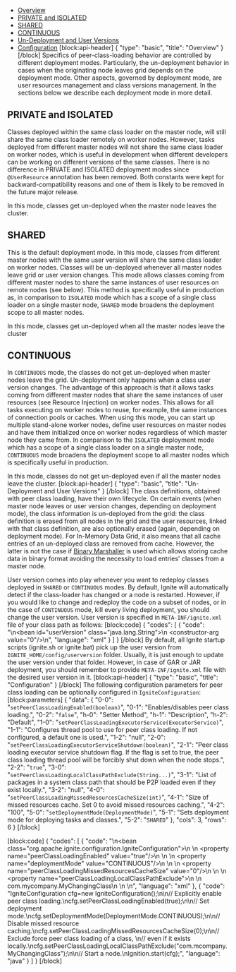 * [Overview](#overview)
* [PRIVATE and ISOLATED](doc:deployment-modes#section-private-and-isolated)
* [SHARED](doc:deployment-modes#section-shared)
* [CONTINUOUS](doc:deployment-modes#section-continuous)
* [Un-Deployment and User Versions](doc:deployment-modes#un-deployment-and-user-versions)
* [Configuration](doc:deployment-modes#configuration)
[block:api-header]
{
  "type": "basic",
  "title": "Overview"
}
[/block]
Specifics of peer-class-loading behavior are controlled by different deployment modes. Particularly, the un-deployment behavior in cases when the originating node leaves grid depends on the deployment mode. Other aspects, governed by deployment mode, are user resources management and class versions management. In the sections below we describe each deployment mode in more detail.

## PRIVATE and ISOLATED
Classes deployed within the same class loader on the master node, will still share the same class loader remotely on worker nodes. However, tasks deployed from different master nodes will not share the same class loader on worker nodes, which is useful in development when different developers can be working on different versions of the same classes. 
There is no difference in PRIVATE and ISOLATED deployment modes since `@UserResource` annotation has been removed. Both constants were kept for backward-compatibility reasons and one of them is likely to be removed in the future major release.

In this mode, classes get un-deployed when the master node leaves the cluster.

## SHARED
This is the default deployment mode. In this mode, classes from different master nodes with the same user version will share the same class loader on worker nodes. Classes will be un-deployed whenever all master nodes leave grid or user version changes. This mode allows classes coming from different master nodes to share the same instances of user resources on remote nodes (see below). This method is specifically useful in production as, in comparison to `ISOLATED` mode which has a scope of a single class loader on a single master node, `SHARED` mode broadens the deployment scope to all master nodes.

In this mode, classes get un-deployed when all the master nodes leave the cluster

## CONTINUOUS
In `CONTINUOUS` mode, the classes do not get un-deployed when master nodes leave the grid. Un-deployment only happens when a class user version changes. The advantage of this approach is that it allows tasks coming from different master nodes that share the same instances of user resources (see Resource Injection) on worker nodes. This allows for all tasks executing on worker nodes to reuse, for example, the same instances of connection pools or caches. When using this mode, you can start up multiple stand-alone worker nodes, define user resources on master nodes and have them initialized once on worker nodes regardless of which master node they came from. In comparison to the `ISOLATED` deployment mode which has a scope of a single class loader on a single master node, `CONTINUOUS` mode broadens the deployment scope to all master nodes which is specifically useful in production.

In this mode, classes do not get un-deployed even if all the master nodes leave the cluster.
[block:api-header]
{
  "type": "basic",
  "title": "Un-Deployment and User Versions"
}
[/block]
The class definitions, obtained with peer class loading, have their own lifecycle. On certain events (when master node leaves or user version changes, depending on deployment mode), the class information is un-deployed from the grid: the class definition is erased from all nodes in the grid and the user resources, linked with that class definition, are also optionally erased (again, depending on deployment mode). For In-Memory Data Grid, it also means that all cache entries of an un-deployed class are removed from cache. However, the latter is not the case if [Binary Marshaller](doc:binary-marshaller) is used which allows storing cache data in binary format avoiding the necessity to load entries' classes from a master node.

User version comes into play whenever you want to redeploy classes deployed in `SHARED` or `CONTINUOUS` modes. By default, Ignite will automatically detect if the class-loader has changed or a node is restarted. However, if you would like to change and redeploy the code on a subset of nodes, or in the case of `CONTINUOUS` mode,  kill every living deployment, you should change the user version.
User version is specified in `META-INF/ignite.xml` file of your class path as follows:
[block:code]
{
  "codes": [
    {
      "code": "<!-- User version. -->\n<bean id=\"userVersion\" class=\"java.lang.String\">\n    <constructor-arg value=\"0\"/>\n</bean>",
      "language": "xml"
    }
  ]
}
[/block]
By default, all Ignite startup scripts (ignite.sh or ignite.bat) pick up the user version from `IGNITE_HOME/config/userversion` folder. Usually, it is just enough to update the user version under that folder. However, in case of GAR or JAR deployment, you should remember to provide `META-INF/ignite.xml` file with the desired user version in it.
[block:api-header]
{
  "type": "basic",
  "title": "Configuration"
}
[/block]
The following configuration parameters for peer class loading can be optionally configured in `IgniteConfiguration`:
[block:parameters]
{
  "data": {
    "0-0": "`setPeerClassLoadingEnabled(boolean)`",
    "0-1": "Enables/disables peer class loading.",
    "0-2": "`false`",
    "h-0": "Setter Method",
    "h-1": "Description",
    "h-2": "Default",
    "1-0": "`setPeerClassLoadingExecutorService(ExecutorService)`",
    "1-1": "Configures thread pool to use for peer class loading. If not configured, a default one is used.",
    "1-2": "null",
    "2-0": "`setPeerClassLoadingExecutorServiceShutdown(boolean)`",
    "2-1": "Peer class loading executor service shutdown flag. If the flag is set to true, the peer class loading thread pool will be forcibly shut down when the node stops.",
    "2-2": "`true`",
    "3-0": "`setPeerClassLoadingLocalClassPathExclude(String...)`",
    "3-1": "List of packages in a system class path that should be P2P loaded even if they exist locally.",
    "3-2": "null",
    "4-0": "`setPeerClassLoadingMissedResourcesCacheSize(int)`",
    "4-1": "Size of missed resources cache. Set 0 to avoid missed resources caching.",
    "4-2": "100",
    "5-0": "`setDeploymentMode(DeploymentMode)`",
    "5-1": "Sets deployment mode for deploying tasks and classes.",
    "5-2": "`SHARED`"
  },
  "cols": 3,
  "rows": 6
}
[/block]

[block:code]
{
  "codes": [
    {
      "code": "\n<bean class=\"org.apache.ignite.configuration.IgniteConfiguration\">\n    <!--\n        Explicitly enable peer class loading. Set to false\n        to disable the feature.\n    -->\n    <property name=\"peerClassLoadingEnabled\" value=\"true\"/>\n     \n    <!-- Set deployment mode. -->\n    <property name=\"deploymentMode\" value=\"CONTINUOUS\"/>\n \n    <!-- Disable missed resources caching. -->\n    <property name=\"peerClassLoadingMissedResourcesCacheSize\" value=\"0\"/>\n \n    <!--\n        Exclude force peer class loading of a class,\n        even if exists locally.\n    -->\n    <property name=\"peerClassLoadingLocalClassPathExclude\">\n        <list>\n            <value>com.mycompany.MyChangingClass</value>\n        </list>\n    </property>\n</bean>",
      "language": "xml"
    },
    {
      "code": "IgniteConfiguration cfg=new IgniteConfiguration();\n\n// Explicitly enable peer class loading.\ncfg.setPeerClassLoadingEnabled(true);\n\n// Set deployment mode.\ncfg.setDeploymentMode(DeploymentMode.CONTINUOUS);\n\n// Disable missed resource caching.\ncfg.setPeerClassLoadingMissedResourcesCacheSize(0);\n\n// Exclude force peer class loading of a class, \n// even if it exists locally.\ncfg.setPeerClassLoadingLocalClassPathExclude(\"com.mcompany.MyChangingClass\");\n\n// Start a node.\nIgnition.start(cfg);",
      "language": "java"
    }
  ]
}
[/block]